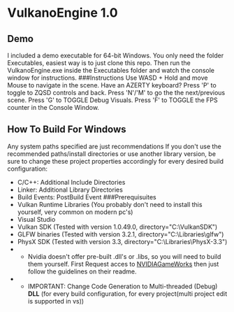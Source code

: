 # VulkanoEngine 1.0
## Demo
I included a demo executable for 64-bit Windows. You only need the folder Executables, easiest way is to just clone this repo.
Then run the VulkanoEngine.exe inside the Executables folder and watch the console window for instructions.
###Instructions
Use WASD + Hold and move Mouse to navigate in the scene.
Have an AZERTY keyboard? Press 'P' to toggle to ZQSD controls and back.
Press 'N'/'M' to go the the next/previous scene.
Press 'G\' to TOGGLE Debug Visuals.
Press \'F\' to TOGGLE the FPS counter in the Console Window.

## How To Build For Windows
Any system paths specified are just recommendations
If you don't use the recommended paths/install directories or use another library version, be sure to change these project properties accordingly for every desired build configuration:
* C/C++: Additional Include Directories
* Linker: Additional Library Directories
* Build Events: PostBuild Event
###Prerequisuites
* Vulkan Runtime Libraries (You probably don't need to install this yourself, very common on modern pc's)
* Visual Studio
* Vulkan SDK (Tested with version 1.0.49.0, directory="C:\VulkanSDK")
* GLFW binaries (Tested with version 3.2.1, directory="C:\Libraries\glfw")
* PhysX SDK (Tested with version 3.3, directory="C:\Libraries\PhysX-3.3")
* * Nvidia doesn't offer pre-built .dll's or .libs, so you will need to build them yourself. First Request acces to [NVIDIAGameWorks](https://developer.nvidia.com/what-is-gameworks) then just follow the guidelines on their readme.
* * IMPORTANT: Change Code Generation to Multi-threaded (Debug) **DLL** (for every build configuration, for every project(multi project edit is supported in vs))
